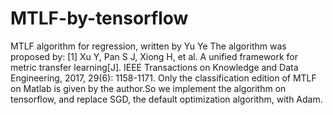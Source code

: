 # MTLF-by-tensorflow
MTLF algorithm for regression, written by Yu Ye
The algorithm was proposed by:
[1] Xu Y, Pan S J, Xiong H, et al. A unified framework for metric transfer learning[J].
    IEEE Transactions on Knowledge and Data Engineering, 2017, 29(6): 1158-1171.
Only the classification edition of MTLF on Matlab is given by the author.So we implement 
the algorithm on tensorflow, and replace SGD, the default optimization algorithm, with Adam.

